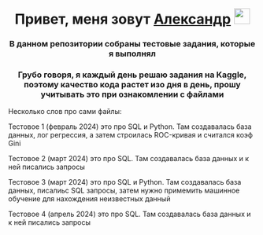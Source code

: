 <h1 align="center">Привет, меня зовут <a href="https://daniilshat.ru/" target="_blank">Александр</a> 
<img src="https://github.com/blackcater/blackcater/raw/main/images/Hi.gif" height="32"/></h1>
<h3 align="center">В данном репозитории собраны тестовые задания, которые я выполнял</h3>



 <h3 align="center">Грубо говоря, я каждый день решаю задания на Kaggle, поэтому качество кода растет изо дня в день, прошу учитывать это при ознакомлении с файлами</h3>

Несколько слов про сами файлы: <br />

  Тестовое 1 (февраль 2024) это про SQL и Python. Там создавалась база данных, лог регрессия, а затем строилась ROC-кривая и считался коэф Gini <br />
  
  Тестовое 2 (март 2024) это про SQL. Там создавалась база данных и к ней писались запросы  <br />
  
  Тестовое 3 (март 2024) это про SQL и Python. Там создавалась база данных, писалиьс SQL запросы, затем нужно примемить машинное обучение для нахождения неизвестных данный <br />
  
  Тестовое 4 (апрель 2024) это про SQL. Там создавалась база данных и к ней писались запросы <br />
  

